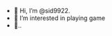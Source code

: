 - 👋 Hi, I’m @sid9922.
- 👀 I’m interested in playing game
- 👋..

<!---
sid9922/sid9922 is a ✨ special ✨ repository because its `README.md` (this file) appears on your GitHub profile.
You can click the Preview link to take a look at your changes.
--->
